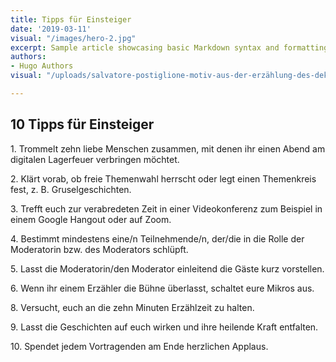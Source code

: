 ```yaml
---
title: Tipps für Einsteiger
date: '2019-03-11'
visual: "/images/hero-2.jpg"
excerpt: Sample article showcasing basic Markdown syntax and formatting for HTML elements.
authors:
- Hugo Authors
visual: "/uploads/salvatore-postiglione-motiv-aus-der-erzählung-des-dekameron-(il-decamerone)-von-giovanni-boccaccio.jpg"

---
```

## 10 Tipps für Einsteiger

1\. Trommelt zehn liebe Menschen zusammen, mit denen ihr einen Abend am digitalen Lagerfeuer verbringen möchtet.

2\. Klärt vorab, ob freie Themenwahl herrscht oder legt einen Themenkreis fest, z. B. Gruselgeschichten.

3\. Trefft euch zur verabredeten Zeit in einer Videokonferenz zum Beispiel in einem Google Hangout oder auf Zoom.

4\. Bestimmt mindestens eine/n Teilnehmende/n, der/die in die Rolle der Moderatorin bzw. des Moderators schlüpft.

5\. Lasst die Moderatorin/den Moderator einleitend die Gäste kurz vorstellen.

6\. Wenn ihr einem Erzähler die Bühne überlasst, schaltet eure Mikros aus.

8\. Versucht, euch an die zehn Minuten Erzählzeit zu halten.

9\. Lasst die Geschichten auf euch wirken und ihre heilende Kraft entfalten.

10\. Spendet jedem Vortragenden am Ende herzlichen Applaus.
